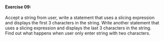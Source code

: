 #### Exercise 09:

Accept a string from user, write a statement that uses a slicing expression and displays the first 3 characters in the string. Write another statement that uses a slicing expression and displays the last 3 characters in the string. Find out what happens when user only enter string with two characters.

